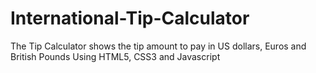 # International-Tip-Calculator
The Tip Calculator shows the tip amount to pay in US dollars, Euros and British Pounds
Using HTML5, CSS3 and Javascript
